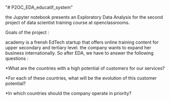 "# P2OC_EDA_educatif_system" 


the Jupyter notebook presents an Exploratory Data Analysis for the second project of data scientist training course at openclassrooms.


Goals of the project : 


academy is a frensh EdTech startup that offers online training content for upper secondary and tertiary level. the company wants to expand her business internationally. So after EDA, we have to answer the following questions :


*What are the countries with a high potential of customers for our services?


*For each of these countries, what will be the evolution of this customer potential?


*In which countries should the company operate in priority?
